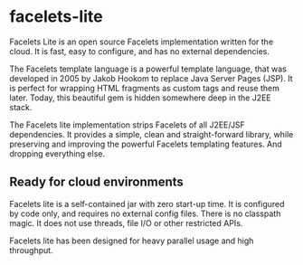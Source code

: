 facelets-lite
=============

Facelets Lite is an open source Facelets implementation written for the cloud. 
It is fast, easy to configure, and has no external dependencies.

The Facelets template language is a powerful template language, that was developed in 2005 by Jakob Hookom to replace Java Server Pages (JSP). It is perfect for wrapping HTML fragments as custom tags and reuse them later. Today, this beautiful gem is hidden somewhere deep in the J2EE stack.

The Facelets lite implementation strips Facelets of all J2EE/JSF dependencies. It provides a simple, clean and straight-forward library, while preserving and improving the powerful Facelets templating features. And dropping everything else.

Ready for cloud environments
----------------------------

Facelets lite is a self-contained jar with zero start-up time. It is configured by code only, and requires no external config files. There is no classpath magic. It does not use threads, file I/O or other restricted APIs.

Facelets lite has been designed for heavy parallel usage and high throughput.
